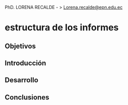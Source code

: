 PhD. LORENA RECALDE  - > Lorena.recalde@epn.edu.ec

# estructura de los informes 
## Objetivos 

## Introducción
## Desarrollo 
## Conclusiones 
##